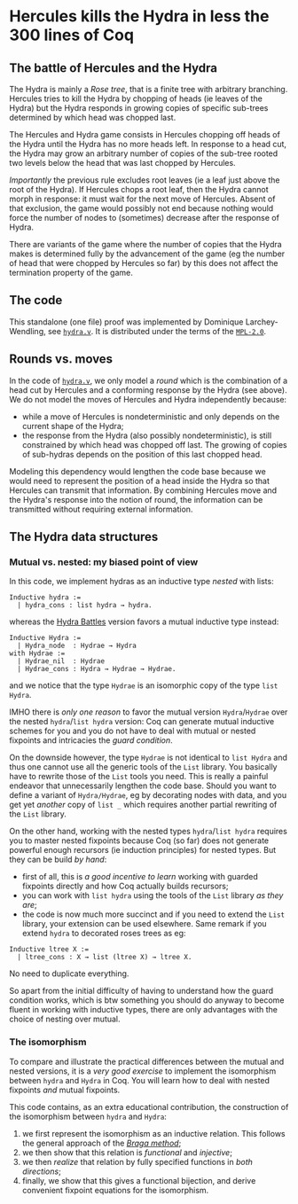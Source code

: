 # Hercules kills the Hydra in less the 300 lines of Coq

## The battle of Hercules and the Hydra
The Hydra is mainly a _Rose tree_, that is a finite tree with arbitrary branching.
Hercules tries to kill the Hydra by chopping of heads (ie leaves of the Hydra) but 
the Hydra responds in growing copies of specific sub-trees determined by which
head was chopped last.

The Hercules and Hydra game consists in Hercules chopping off heads of the Hydra until
the Hydra has no more heads left. In response to a head cut, the Hydra may grow an arbitrary
number of copies of the sub-tree rooted two levels below the head that was last chopped
by Hercules.

_Importantly_ the previous rule excludes root leaves (ie a leaf just above the root of the Hydra).
If Hercules chops a root leaf, then the Hydra cannot morph in response: it must wait for the next 
move of Hercules. Absent of that exclusion, the game would possibly not end because 
nothing would force the number of nodes to (sometimes) decrease after the response of Hydra.

There are variants of the game where the number of copies that the Hydra makes is
determined fully by the advancement of the game (eg the number of head that were 
chopped by Hercules so far) by this does not affect the termination property of the
game.

## The code
This standalone (one file) proof was implemented by Dominique Larchey-Wendling, 
see [`hydra.v`](theories/hydra.v). It is distributed under the terms of the [`MPL-2.0`](LICENSE).

## Rounds vs. moves
In the code of [`hydra.v`](theories/hydra.v), we only model a _round_ which is
the combination of a head cut by Hercules and a conforming response by the Hydra
(see above).
We do not model the moves of Hercules and Hydra independently because:
- while a move of Hercules is nondeterministic and only depends on the current
  shape of the Hydra;
- the response from the Hydra (also possibly nondeterministic), is still
  constrained by which head was chopped off last. The growing of copies of 
  sub-hydras depends on the position of this last chopped head.
  
Modeling this dependency would lengthen the code base because we would need
to represent the position of a head inside the Hydra so that Hercules can
transmit that information. By combining Hercules move and the Hydra's
response into the notion of round, the information can be transmitted 
without requiring external information.

## The Hydra data structures

### Mutual vs. nested: my biased point of view
In this code, we implement hydras as an inductive type _nested_ with lists:
```
Inductive hydra := 
  | hydra_cons : list hydra → hydra.
```
whereas the [Hydra Battles](https://github.com/coq-community/hydra-battles) version favors
a mutual inductive type instead:
```
Inductive Hydra :=
  | Hydra_node  : Hydrae → Hydra
with Hydrae :=
  | Hydrae_nil  : Hydrae
  | Hydrae_cons : Hydra → Hydrae → Hydrae.
```
and we notice that the type `Hydrae` is an isomorphic copy of the type `list Hydra`.

IMHO there is _only one reason_ to favor the mutual version `Hydra`/`Hydrae` over the nested
`hydra`/`list hydra` version: Coq can generate mutual inductive schemes for you and you 
do not have to deal with mutual or nested fixpoints and intricacies the _guard condition_.

On the downside however, the type `Hydrae` is not identical to `list Hydra` and thus
one cannot use all the generic tools of the `List` library. You basically have to
rewrite those of the `List` tools you need. This is really a painful endeavor that unnecessarily 
lengthen the code base. Should you want to define a variant of `Hydra/Hydrae`, eg by
decorating nodes with data, and you get yet _another_ copy of `list _` which 
requires another partial rewriting of the `List` library.

On the other hand, working with the nested types `hydra`/`list hydra` requires you
to master nested fixpoints because Coq (so far) does not generate powerful enough
recursors (ie induction principles) for nested types. But they can be build _by hand_:
- first of all, this is _a good incentive to learn_ working with guarded fixpoints
  directly and how Coq actually builds recursors;
- you can work with `list hydra` using the tools of the `List` library _as they are_;
- the code is now much more succinct and if you need to extend the `List` library,
  your extension can be used elsewhere. Same remark if you extend `hydra` to
  decorated roses trees as eg:
```
Inductive ltree X :=
  | ltree_cons : X → list (ltree X) → ltree X. 
``` 
  No need to duplicate everything. 
  
So apart from the initial difficulty of having to understand how the guard condition
works, which is btw something you should do anyway to become fluent in working with inductive
types, there are only advantages with the choice of nesting over mutual.

### The isomorphism
To compare and illustrate the practical differences between the mutual and nested
versions, it is a _very good exercise_ to implement the isomorphism between `hydra`
and `Hydra` in Coq. You will learn how to deal with nested
fixpoints _and_  mutual fixpoints.

This code contains, as an extra educational contribution, the construction of the
isomorphism between `hydra` and `Hydra`:
1. we first represent the isomorphism as an inductive relation. This follows the 
   general approach of the [_Braga method_](https://github.com/DmxLarchey/The-Braga-Method);
2. we then show that this relation is _functional_ and _injective_;
3. we then _realize_ that relation by fully specified functions in
   _both directions_;
4. finally, we show that this gives a functional bijection, and derive convenient
   fixpoint equations for the isomorphism. 


